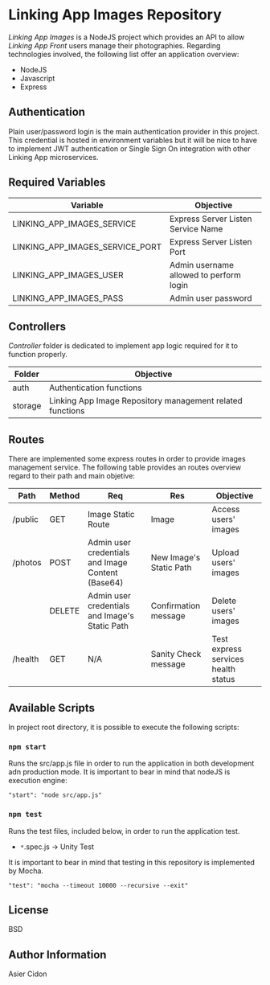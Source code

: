 # Linking App Images Repository

_Linking App Images_ is a NodeJS project which provides an API to allow _Linking App Front_ users manage their photographies. Regarding technologies involved, the following list offer an application overview:

- NodeJS
- Javascript
- Express

## Authentication

Plain user/password login is the main authentication provider in this project. This credential is hosted in environment variables but it will be nice to have to implement JWT authentication or Single Sign On integration with other Linking App microservices.

## Required Variables

| Variable                        | Objective                               |
| ------------------------------- | --------------------------------------- |
| LINKING_APP_IMAGES_SERVICE      | Express Server Listen Service Name      |
| LINKING_APP_IMAGES_SERVICE_PORT | Express Server Listen Port              |
| LINKING_APP_IMAGES_USER         | Admin username allowed to perform login |
| LINKING_APP_IMAGES_PASS         | Admin user password                     |

## Controllers

_Controller_ folder is dedicated to implement app logic required for it to function properly.

| Folder  | Objective                                                 |
| ------- | --------------------------------------------------------- |
| auth    | Authentication functions                                  |
| storage | Linking App Image Repository management related functions |

## Routes

There are implemented some express routes in order to provide images management service. The following table provides an routes overview regard to their path and main objetive:

| Path    | Method | Req                                               | Res                     | Objective                           |
| ------- | ------ | ------------------------------------------------- | ----------------------- | ----------------------------------- |
| /public | GET    | Image Static Route                                | Image                   | Access users' images                |
| /photos | POST   | Admin user credentials and Image Content (Base64) | New Image's Static Path | Upload users' images                |
|         | DELETE | Admin user credentials and Image's Static Path    | Confirmation message    | Delete users' images                |
| /health | GET    | N/A                                               | Sanity Check message    | Test express services health status |

## Available Scripts

In project root directory, it is possible to execute the following scripts:

### `npm start`

Runs the src/app.js file in order to run the application in both development adn production mode. It is important to bear in mind that nodeJS is execution engine:

```
"start": "node src/app.js"
```

### `npm test`

Runs the test files, included below, in order to run the application test.

- `*`.spec.js -> Unity Test

It is important to bear in mind that testing in this repository is implemented by Mocha.

```
"test": "mocha --timeout 10000 --recursive --exit"
```

## License

BSD

## Author Information

Asier Cidon
